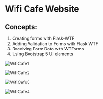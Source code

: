 # Wifi Cafe Website

## Concepts:

1. Creating forms with Flask-WTF
2. Adding Validation to Forms with Flask-WTF
3. Receiving Form Data with WTForms
4. Using Bootstrap 5 UI elements


![WifiCafe1](https://user-images.githubusercontent.com/97305160/223115177-cb87bf33-6708-4d1f-9f7a-9a9b340f707e.PNG)


![WifiCafe2](https://user-images.githubusercontent.com/97305160/223115192-9b0d6394-0495-4dfd-93b3-6722bcdbe22b.PNG)


![WifiCafe3](https://user-images.githubusercontent.com/97305160/223115205-9b38a55e-5493-43f2-a6b1-1212559bd359.PNG)


![WifiCafe4](https://user-images.githubusercontent.com/97305160/223115208-ba32373a-cbe5-42d2-82d3-155b866fd5b2.PNG)


